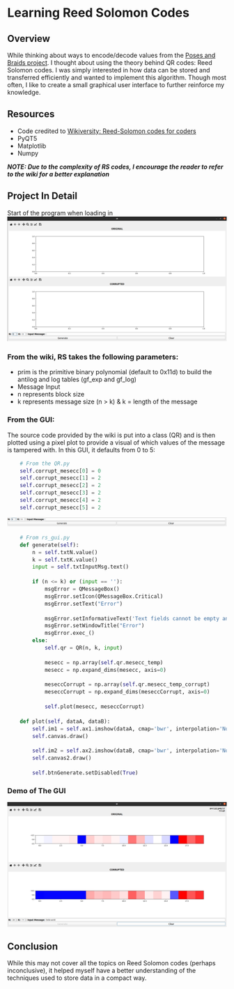 # Learning Reed Solomon Codes

## Overview
While thinking about ways to encode/decode values from the [Poses and Braids project](https://github.com/BnZel/poses_and_braids). I thought about using the theory behind QR codes: Reed Solomon codes. I was simply interested in how data can be stored and transferred efficiently and wanted to implement this algorithm. Though most often, I like to create a small graphical user interface to further reinforce my knowledge.

## Resources
* Code credited to [Wikiversity: Reed-Solomon codes for coders](https://en.wikiversity.org/wiki/Reed%E2%80%93Solomon_codes_for_coders)
* PyQT5 
* Matplotlib
* Numpy

***NOTE: Due to the complexity of RS codes, I encourage the reader to refer to the wiki for a better explanation***

## Project In Detail
Start of the program when loading in
![Start](./demo/ui-start.png)

### From the wiki, RS takes the following parameters:
* prim is the primitive binary polynomial (default to 0x11d) to build the antilog and log tables (gf_exp and gf_log)
* Message Input
* n represents block size
* k represents message size   (n > k) & k = length of the message

### From the GUI:
The source code provided by the wiki is put into a class (QR) and is then plotted using a pixel plot to provide a visual of which values of the message is tampered with. In this GUI, it defaults from 0 to 5:

```python
    # From the QR.py
    self.corrupt_mesecc[0] = 0
    self.corrupt_mesecc[1] = 2
    self.corrupt_mesecc[2] = 2
    self.corrupt_mesecc[3] = 2
    self.corrupt_mesecc[4] = 2
    self.corrupt_mesecc[5] = 2
```

![Input](./demo/ui-input.png)
```python
    # From rs_gui.py  
    def generate(self):
        n = self.txtN.value()
        k = self.txtK.value()
        input = self.txtInputMsg.text()

        if (n <= k) or (input == ''):
            msgError = QMessageBox()
            msgError.setIcon(QMessageBox.Critical)
            msgError.setText("Error")

            msgError.setInformativeText('Text fields cannot be empty and n must be greater than k...')
            msgError.setWindowTitle("Error")
            msgError.exec_()
        else:
            self.qr = QR(n, k, input)

            mesecc = np.array(self.qr.mesecc_temp)                      # using the original message values
            mesecc = np.expand_dims(mesecc, axis=0)                     # to be able to plot 

            meseccCorrupt = np.array(self.qr.mesecc_temp_corrupt)       # corrupted message
            meseccCorrupt = np.expand_dims(meseccCorrupt, axis=0)       

            self.plot(mesecc, meseccCorrupt)                            # plotting the original and corrupted message values

    def plot(self, dataA, dataB):
        self.im1 = self.ax1.imshow(dataA, cmap='bwr', interpolation='None')
        self.canvas.draw()

        self.im2 = self.ax2.imshow(dataB, cmap='bwr', interpolation='None')
        self.canvas2.draw()

        self.btnGenerate.setDisabled(True)
```

### Demo of The GUI
![Demo](./demo/ui-demo.png)

## Conclusion
While this may not cover all the topics on Reed Solomon codes (perhaps inconclusive), it helped myself have a better understanding of the techniques used to store data in a compact way.